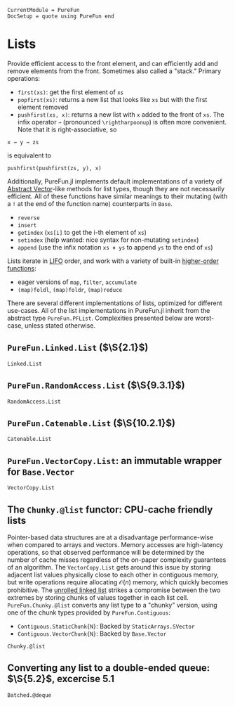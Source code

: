 ```@meta
CurrentModule = PureFun
DocSetup = quote using PureFun end
```
# Lists

Provide efficient access to the front element, and can efficiently add and
remove elements from the front. Sometimes also called a "stack." Primary
operations:

- `first(xs)`: get the first element of `xs`
- `popfirst(xs)`: returns a new list that looks like `xs` but with the first
  element removed
- `pushfirst(xs, x)`: returns a new list with `x` added to the front of `xs`.
  The infix operator `⇀` (pronounced `\rightharpoonup`) is often more
  convenient. Note that it is right-associative, so

```
x ⇀ y ⇀ zs
```

is equivalent to

```
pushfirst(pushfirst(zs, y), x)
```


Additionally, PureFun.jl implements default implementations of a variety of
[Abstract
Vector](https://docs.julialang.org/en/v1/base/arrays/#Base.AbstractVector)-like
methods for list types, though they are not necessarily efficient. All of these
functions have similar meanings to their mutating (with a `!` at the end of the
function name) counterparts in `Base`.

- `reverse`
- `insert`
- `getindex` (`xs[i]` to get the i-th element of `xs`)
- `setindex` (help wanted: nice syntax for non-mutating `setindex`)
- `append` (use the infix notation `xs ⧺ ys` to append `ys` to the end of `xs`)

Lists iterate in
[LIFO](https://en.wikipedia.org/wiki/Stack_(abstract_data_type)) order, and
work with a variety of built-in [higher-order
functions](https://en.wikipedia.org/wiki/Higher-order_function):

- eager versions of `map`, `filter`, `accumulate`
- `(map)foldl`, `(map)foldr`, `(map)reduce`

There are several different implementations of lists, optimized for different
use-cases. All of the list implementations in PureFun.jl inherit from the
abstract type `PureFun.PFList`. Complexities presented below are worst-case,
unless stated otherwise.

## `PureFun.Linked.List` ($\S{2.1}$)

```@docs
Linked.List
```


## `PureFun.RandomAccess.List` ($\S{9.3.1}$)

```@docs
RandomAccess.List
```

## `PureFun.Catenable.List` ($\S{10.2.1}$)

```@docs
Catenable.List
```

## `PureFun.VectorCopy.List`: an immutable wrapper for `Base.Vector`

```@docs
VectorCopy.List
```

## The `Chunky.@list` functor: CPU-cache friendly lists

Pointer-based data structures are at a disadvantage performance-wise when
compared to arrays and vectors. Memory accesses are high-latency operations, so
that observed performance will be determined by the number of cache misses
regardless of the on-paper complexity guarantees of an algorithm. The
`VectorCopy.List` gets around this issue by storing adjacent list values
physically close to each other in contiguous memory, but write operations
require allocating $\mathcal{O}(n)$ memory, which quickly becomes prohibitive.
The [unrolled linked list](https://en.wikipedia.org/wiki/Unrolled_linked_list)
strikes a compromise between the two extremes by storing chunks of values
together in each list cell. `PureFun.Chunky.@list` converts any list type to a
"chunky" version, using one of the chunk types provided by
`PureFun.Contiguous`:

- `Contiguous.StaticChunk{N}`: Backed by `StaticArrays.SVector`
- `Contiguous.VectorChunk{N}`: Backed by `Base.Vector`

```@docs
Chunky.@list
```

## Converting any list to a double-ended queue: $\S{5.2}$, excercise 5.1

```@docs
Batched.@deque
```
